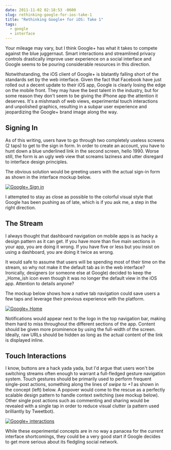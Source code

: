 ```yaml
---
date: 2011-11-02 02:18:53 -0600
slug: rethinking-google-for-ios-take-1
title: "Rethinking Google+ for iOS: Take 1"
tags:
  - google
  - interface
---
```


Your mileage may vary, but I think Google+ has what it takes to compete against the blue juggernaut. Smart interactions and streamlined privacy controls drastically improve user experience on a social interface and Google seems to be pouring considerable resources in this direction.





Notwithstanding, the iOS client of Google+ is blatantly falling short of the standards set by the web interface. Given the fact that Facebook have just rolled out a decent update to their iOS app, Google is clearly losing the edge on the mobile front. They may have the best talent in the industry, but for some reason they don't seem to be giving the iPhone app the attention it deserves. It's a mishmash of web views, experimental touch interactions and unpolished graphics, resulting in a subpar user experience and jeopardizing the Google+ brand image along the way.





## Signing In





As of this writing, users have to go through two completely useless screens (2 taps) to get to the sign in form. In order to create an account, you have to hunt down a blue underlined link in the second screen, hello 1990. Worse still, the form is an ugly web view that screams laziness and utter disregard to interface design principles.





The obvious solution would be greeting users with the actual sign-in form as shown in the interface mockup below.



[![Google+ Sign in](http://kaishinlab.com/wp-content/uploads/images/google-plus-signingin.jpg)](http://kaishinlab.com/wp-content/uploads/images/google-plus-signingin.jpg)



I attempted to stay as close as possible to the colorful visual style that Google has been pushing as of late, which is if you ask me, a step in the right direction.





## The Stream





I always thought that dashboard navigation on mobile apps is as hacky a design pattern as it can get. If you have more than five main sections in your app, you are doing it wrong. If you have five or less but you insist on using a dashboard, you are doing it twice as wrong.





It would safe to assume that users will be spending most of their time on the stream, so why not make it the default tab as in the web interface? Ironically, designers (or someone else at Google) decided to keep the _Home_ish icon even though it was no longer the default view in the iOS app. Attention to details anyone?





The mockup below shows how a native tab navigation could save users a few taps and leverage their previous experience with the platform.



[![Google+ Home](http://kaishinlab.com/wp-content/uploads/images/google-plus-homeview.jpg)](http://kaishinlab.com/wp-content/uploads/images/google-plus-homeview.jpg)



Notifications would appear next to the logo in the top navigation bar, making them hard to miss throughout the different sections of the app. Content should be given more prominence by using the full-width of the screen. Ideally, raw URLs should be hidden as long as the actual content of the link is displayed inline.





## Touch Interactions





I know, buttons are a hack yada yada, but I'd argue that users won't be switching streams often enough to warrant a full-fledged gesture navigation system. Touch gestures should be primarily used to perform frequent single-post actions, something along the lines of _swipe to +1_ as shown in the concept (left) below. A popover would come to the rescue as a perfectly scalable design pattern to handle context switching (see mockup below). Other single post actions such as commenting and sharing would be revealed with a single tap in order to reduce visual clutter (a pattern used brilliantly by Tweetbot).



[![Google+ interactions](http://kaishinlab.com/wp-content/uploads/images/google-plus-new-interactions.jpg)](http://kaishinlab.com/wp-content/uploads/images/google-plus-new-interactions.jpg)



While these experimental concepts are in no way a panacea for the current interface shortcomings, they could be a very good start if Google decides to get more serious about its fledgling social network.
